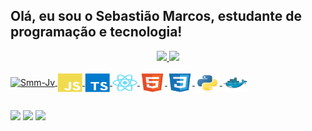 ## Olá, eu sou o Sebastião Marcos, estudante de programação e tecnologia!
<div align="center">
  <a href="https://github.com/smarcosm">
  <img height="180em" src="https://github-readme-stats-sigma-five.vercel.app/api?username=smarcosm&show_icons=true&theme=dark&include_all_commits=true&count_private=false"/>
  <img height="180em" src="https://github-readme-stats-sigma-five.vercel.app/api/top-langs/?username=smarcosm&layout=compact&langs_count=7&theme=dark"/>
</div>
<div style="display: inline_block"><br>
  <img align="center" alt="Smm-Jv" height="30" width="40" src="https://cdn.jsdelivr.net/gh/devicons/devicon/icons/java/java-original-wordmark.svg" />          
  <img align="center" alt="Smm-Js" height="30" width="40" src="https://raw.githubusercontent.com/devicons/devicon/master/icons/javascript/javascript-plain.svg">
  <img align="center" alt="Smm-Ts" height="30" width="40" src="https://raw.githubusercontent.com/devicons/devicon/master/icons/typescript/typescript-plain.svg">
  <img align="center" alt="Smm-React" height="30" width="40" src="https://raw.githubusercontent.com/devicons/devicon/master/icons/react/react-original.svg">
  <img align="center" alt="Smm-HTML" height="30" width="40" src="https://raw.githubusercontent.com/devicons/devicon/master/icons/html5/html5-original.svg">
  <img align="center" alt="Smm-CSS" height="30" width="40" src="https://raw.githubusercontent.com/devicons/devicon/master/icons/css3/css3-original.svg">
  <img align="center" alt="Smm-Python" height="30" width="40" src="https://raw.githubusercontent.com/devicons/devicon/master/icons/python/python-original.svg">
  <img align="center" alt="Smm-Python" height="30" width="40" src="https://raw.githubusercontent.com/devicons/devicon/master/icons/docker/docker-original.svg">
  </div>
  
  ##
 
<div> 
 <a href="https://discord.gg/ZwEbtcgSfR" target="_blank"><img src="https://img.shields.io/badge/Discord-7289DA?style=for-the-badge&logo=discord&logoColor=white" target="_blank"></a> 
  <a href = "mailto:sebastiaomarcos49@gmail.com"><img src="https://img.shields.io/badge/-Gmail-%23333?style=for-the-badge&logo=gmail&logoColor=white" target="_blank"></a>
  <a href="https://www.linkedin.com/in/sebasti%C3%A3o-marcos-mendes-3156241b6" target="_blank"><img src="https://img.shields.io/badge/-LinkedIn-%230077B5?style=for-the-badge&logo=linkedin&logoColor=white" target="_blank"></a> 
 
  
 
</div>

